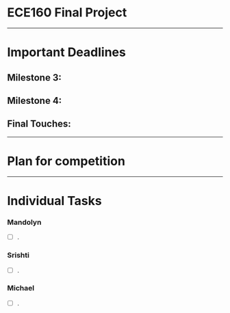 # ECE160 Final Project
---- 
# Important Deadlines
Milestone 3:
- 

Milestone 4:
- 

Final Touches:
- 


----
# Plan for competition

----
# Individual Tasks
### Mandolyn
- [ ] .

### Srishti
- [ ] .

### Michael
- [ ] .

